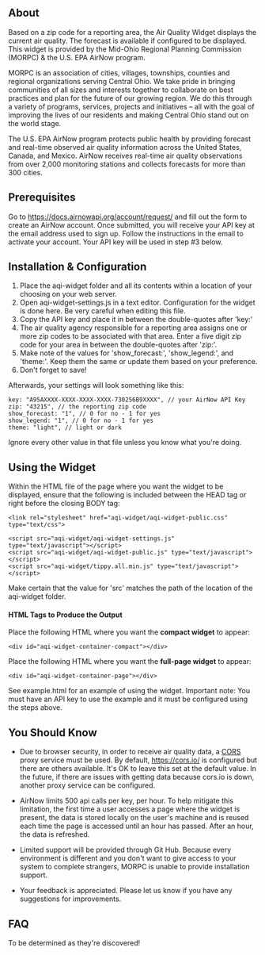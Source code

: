 ## About
Based on a zip code for a reporting area, the Air Quality Widget displays the current air quality.
The forecast is available if configured to be displayed. This widget is provided
by the Mid-Ohio Regional Planning Commission (MORPC) & the U.S. EPA AirNow program.

MORPC is an association of cities, villages, townships, counties and regional
organizations serving Central Ohio. We take pride in bringing communities of
all sizes and interests together to collaborate on best practices and plan for
the future of our growing region. We do this through a variety of programs, services,
projects and initiatives – all with the goal of improving the lives of our residents
and making Central Ohio stand out on the world stage.

The U.S. EPA AirNow program protects public health by providing forecast and
real-time observed air quality information across the United States,
Canada, and Mexico. AirNow receives real-time air quality observations from over
2,000 monitoring stations and collects forecasts for more than 300 cities.

## Prerequisites
Go to https://docs.airnowapi.org/account/request/ and fill out the form to create
an AirNow account. Once submitted, you will receive your API key at the email address
used to sign up. Follow the instructions in the email to activate your account.
Your API key will be used in step #3 below.

## Installation & Configuration
1. Place the aqi-widget folder and all its contents within a location of your
choosing on your web server.
2. Open aqi-widget-settings.js in a text editor. Configuration for the widget is done here.
Be very careful when editing this file.
3. Copy the API key and place it in between the double-quotes after 'key:'
4. The air quality agency responsible for a reporting area assigns one or more
zip codes to be associated with that area. Enter a five digit zip code for your area in
between the double-quotes after 'zip:'.
5. Make note of the values for 'show_forecast:', 'show_legend:', and 'theme:'.
Keep them the same or update them based on your preference.
6. Don't forget to save!

Afterwards, your settings will look something like this:

```
key: "A95AXXXX-XXXX-XXXX-XXXX-730256B9XXXX", // your AirNow API Key
zip: "43215", // the reporting zip code
show_forecast: "1", // 0 for no - 1 for yes
show_legend: "1", // 0 for no - 1 for yes
theme: "light", // light or dark
```
Ignore every other value in that file unless you know what you're doing.

## Using the Widget
Within the HTML file of the page where you want the widget to be displayed,
ensure that the following is included between the HEAD tag or right
before the closing BODY tag:

```
<link rel="stylesheet" href="aqi-widget/aqi-widget-public.css" type="text/css">

<script src="aqi-widget/aqi-widget-settings.js" type="text/javascript"></script>
<script src="aqi-widget/aqi-widget-public.js" type="text/javascript"></script>
<script src="aqi-widget/tippy.all.min.js" type="text/javascript"></script>
```

Make certain that the value for 'src' matches the path of the location of the
aqi-widget folder.

#### HTML Tags to Produce the Output

Place the following HTML where you want the **compact widget** to appear:

```
<div id="aqi-widget-container-compact"></div>
```

Place the following HTML where you want the **full-page widget** to appear:

```
<div id="aqi-widget-container-page"></div>
```

See example.html for an example of using the widget. Important note: You must
have an API key to use the example and it must be configured using the steps above.

## You Should Know
* Due to browser security, in order to receive air quality data, a <a href="https://en.wikipedia.org/wiki/Cross-origin_resource_sharing">CORS</a>
proxy service must be used. By default, https://cors.io/ is configured but there are others available.
It's OK to leave this set at the default value. In the future, if there are issues with getting
data because cors.io is down, another proxy service can be configured.

* AirNow limits 500 api calls per key, per hour. To help mitigate this limitation,
the first time a user accesses a page where the widget is present, the data is stored
locally on the user's machine and is reused each time the page is accessed until an hour has passed.
After an hour, the data is refreshed.

* Limited support will be provided through Git Hub. Because every environment is different
and you don't want to give access to your system to complete strangers, MORPC is unable to provide installation support.

* Your feedback is appreciated. Please let us know if you have any suggestions for improvements.

## FAQ
To be determined as they're discovered!

